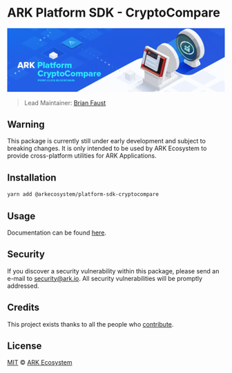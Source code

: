 # ARK Platform SDK - CryptoCompare

<p align="center">
    <img src="https://raw.githubusercontent.com/ArkEcosystem/platform-sdk/master/packages/platform-sdk-cryptocompare/banner.png" />
</p>

> Lead Maintainer: [Brian Faust](https://github.com/faustbrian)

## Warning

This package is currently still under early development and subject to breaking changes. It is only intended to be used by ARK Ecosystem to provide cross-platform utilities for ARK Applications.

## Installation

```bash
yarn add @arkecosystem/platform-sdk-cryptocompare
```

## Usage

Documentation can be found [here](https://ark.dev/docs/platform-sdk/markets/cryptocompare).

## Security

If you discover a security vulnerability within this package, please send an e-mail to security@ark.io. All security vulnerabilities will be promptly addressed.

## Credits

This project exists thanks to all the people who [contribute](../../contributors).

## License

[MIT](LICENSE) © [ARK Ecosystem](https://ark.io)
